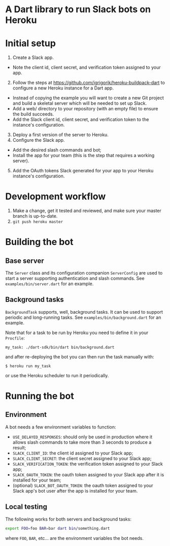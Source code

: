 # A Dart library to run Slack bots on Heroku

# Initial setup

1. Create a Slack app.
  - Note the client id, client secret, and verification token assigned to your
    app.
2. Follow the steps at https://github.com/igrigorik/heroku-buildpack-dart to
   configure a new Heroku instance for a Dart app.
  - Instead of copying the example you will want to create a new Git project and
    build a skeletal server which will be needed to set up Slack.
  - Add a web/ directory to your repository (with an empty file) to ensure the
    build succeeds.
  - Add the Slack client id, client secret, and verification token to the
    instance's configuration.
3. Deploy a first version of the server to Heroku.
4. Configure the Slack app.
  - Add the desired slash commands and bot;
  - Install the app for your team (this is the step that requires a working
    server).
5. Add the OAuth tokens Slack generated for your app to your Heroku instance's
   configuration.


# Development workflow

1. Make a change, get it tested and reviewed, and make sure your master branch
   is up-to-date.
2. `git push heroku master`


# Building the bot

## Base server

The `Server` class and its configuration companion `ServerConfig` are used to
start a server supporting authentication and slash commands. See
`examples/bin/server.dart` for an example.

## Background tasks

`BackgroundTask` supports, well, background tasks. It can be used to support
periodic and long-running tasks. See `examples/bin/background.dart` for an
example.

Note that for a task to be run by Heroku you need to define it in your
`Procfile`:
```
my_task: ./dart-sdk/bin/dart bin/background.dart
```
and after re-deploying the bot you can then run the task manually with:
```
$ heroku run my_task
```
or use the Heroku scheduler to run it periodically.


# Running the bot

## Environment

A bot needs a few environment variables to function:
- `USE_DELAYED_RESPONSES`: should only be used in production where it allows
  slash commands to take more than 3 seconds to produce a result;
- `SLACK_CLIENT_ID`: the client id assigned to your Slack app;
- `SLACK_CLIENT_SECRET`: the client secret assigned to your Slack app;
- `SLACK_VERIFICATION_TOKEN`: the verification token assigned to your Slack app;
- `SLACK_OAUTH_TOKEN`: the oauth token assigned to your Slack app after it is
  installed for your team;
- (optional) `SLACK_BOT_OAUTH_TOKEN`: the oauth token assigned to your Slack
  app's bot user after the app is installed for your team.

## Local testing

The following works for both servers and background tasks:
```sh
export FOO=foo BAR=bar dart bin/something.dart
```
where `FOO`, `BAR`, etc... are the environment variables the bot needs.
